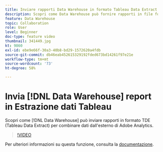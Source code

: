 ```yaml
---
title: Inviare rapporti Data Warehouse in formato Tableau Data Extract
description: Scopri come Data Warehouse può fornire rapporti in file formato TDE (Tableau Data Extract) per consentire di democratizzare e combinare dati dall’esterno di Adobe Analytics.
feature: Data Warehouse
topic: Collaboration
role: User
level: Beginner
doc-type: feature video
thumbnail: 341449.jpg
kt: 9860
exl-id: ebe9e66f-30a3-40b8-bd29-1572620a4fdb
source-git-commit: db46eab452615329192fded673bd14261f97e21e
workflow-type: tm+mt
source-wordcount: '73'
ht-degree: 58%

---
```


# Invia [!DNL Data Warehouse] report in Estrazione dati Tableau

Scopri come [!DNL Data Warehouse] può inviare rapporti in formato TDE (Tableau Data Extract) per combinare dati dall&#39;esterno di Adobe Analytics.

>[!VIDEO](https://video.tv.adobe.com/v/341449/?quality=12&learn=on)

Per ulteriori informazioni su questa funzione, consulta la [documentazione](https://experienceleague.adobe.com/en/docs/analytics/export/data-warehouse/t-tableau).
